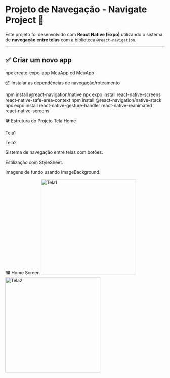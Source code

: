 # Projeto de Navegação - Navigate Project 🚀

Este projeto foi desenvolvido com **React Native (Expo)** utilizando o sistema de **navegação entre telas** com a biblioteca `@react-navigation`.

---

## ✅ Criar um novo app  

npx create-expo-app MeuApp
cd MeuApp

📦 Instalar as dependências de navegação/roteamento

npm install @react-navigation/native
npx expo install react-native-screens react-native-safe-area-context
npm install @react-navigation/native-stack
npx expo install react-native-gesture-handler react-native-reanimated react-native-screens

🛠️ Estrutura do Projeto
Tela Home

Tela1

Tela2

Sistema de navegação entre telas com botões.

Estilização com StyleSheet.

Imagens de fundo usando ImageBackground.

🖼️ Home Screen
<img src="https://github.com/user-attachments/assets/caa22eed-8ca4-43c8-ac0b-ecbfd753494b" width="300" alt="Tela1">
<img src="https://github.com/user-attachments/assets/0b543c20-0146-4828-aea0-eea676a10a35" width="300" alt="Tela2">
